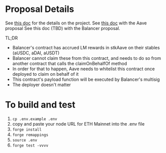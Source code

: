 # Proposal Details 
See [this doc](https://docs.google.com/document/d/1Qbx6z1-rmatgQMNHhFm8kgpAWxzEHtpYzu_Z-MzLK7w/edit) for the details on the project.
See [this doc](https://governance.aave.com/t/arc-whitelist-balancer-s-liquidity-mining-claim/9724) with the Aave proposal
See this doc (TBD) with the Balancer proposal.

TL;DR
- Balancer's contract has accrued LM rewards in stkAave on their stables (aUSDC, aDAI, aUSDT)
- Balancer cannot claim these from this contract, and needs to do so from another contract that calls the claimOnBehalfOf method
- In order for that to happen, Aave needs to whitelist this contract once deployed to claim on behalf of it
- This contract's payload function will be executed by Balancer's multisig 
- The deployer doesn't matter

# To build and test 
1) `cp .env.example .env`
2) copy and paste your node URL for ETH Mainnet into the .env file
3) `forge install`
4) `forge remappings`
5) `source .env`
6) `forge test -vvvv`